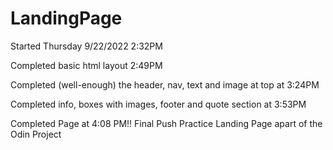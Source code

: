 # LandingPage

Started Thursday 9/22/2022 2:32PM

Completed basic html layout 2:49PM

Completed (well-enough) the header, nav, text and image at top at 3:24PM

Completed info, boxes with images, footer and quote section at 3:53PM

Completed Page at 4:08 PM!! Final Push
Practice Landing Page apart of the Odin Project